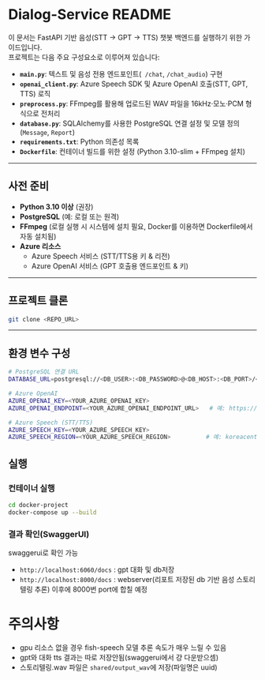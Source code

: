 # Dialog-Service README

이 문서는 FastAPI 기반 음성(STT → GPT → TTS) 챗봇 백엔드를 실행하기 위한 가이드입니다.  
프로젝트는 다음 주요 구성요소로 이루어져 있습니다:

- **`main.py`**: 텍스트 및 음성 전용 엔드포인트(` /chat`, `/chat_audio`) 구현  
- **`openai_client.py`**: Azure Speech SDK 및 Azure OpenAI 호출(STT, GPT, TTS) 로직  
- **`preprocess.py`**: FFmpeg를 활용해 업로드된 WAV 파일을 16kHz·모노·PCM 형식으로 전처리  
- **`database.py`**: SQLAlchemy를 사용한 PostgreSQL 연결 설정 및 모델 정의 (`Message`, `Report`)  
- **`requirements.txt`**: Python 의존성 목록  
- **`Dockerfile`**: 컨테이너 빌드를 위한 설정 (Python 3.10-slim + FFmpeg 설치)


---

## 사전 준비

- **Python 3.10 이상** (권장)  
- **PostgreSQL** (예: 로컬 또는 원격)  
- **FFmpeg** (로컬 실행 시 시스템에 설치 필요, Docker를 이용하면 Dockerfile에서 자동 설치됨)  
- **Azure 리소스**  
  - Azure Speech 서비스 (STT/TTS용 키 & 리전)  
  - Azure OpenAI 서비스 (GPT 호출용 엔드포인트 & 키)

---

## 프로젝트 클론

```bash
git clone <REPO_URL>
```
---
## 환경 변수 구성

```bash
# PostgreSQL 연결 URL
DATABASE_URL=postgresql://<DB_USER>:<DB_PASSWORD>@<DB_HOST>:<DB_PORT>/<DB_NAME>

# Azure OpenAI
AZURE_OPENAI_KEY=<YOUR_AZURE_OPENAI_KEY>
AZURE_OPENAI_ENDPOINT=<YOUR_AZURE_OPENAI_ENDPOINT_URL>   # 예: https://<리소스이름>.openai.azure.com/openai/deployments/<DEPLOYMENT_NAME>/chat/completions?api-version=2023-05-15

# Azure Speech (STT/TTS)
AZURE_SPEECH_KEY=<YOUR_AZURE_SPEECH_KEY>
AZURE_SPEECH_REGION=<YOUR_AZURE_SPEECH_REGION>          # 예: koreacentral
```

## 실행
### 컨테이너 실행
```bash
cd docker-project
docker-compose up --build
```
### 결과 확인(SwaggerUI)
swaggerui로 확인 가능
- `http://localhost:6060/docs` : gpt 대화 및 db저장
- `http://localhost:8000/docs` : webserver(리포트 저장된 db 기반 음성 스토리텔링 추론)
이후에 8000번 port에 합칠 예정


# 주의사항
- gpu 리소스 없을 경우 fish-speech 모델 추론 속도가 매우 느릴 수 있음
- gpt와 대화 tts 결과는 따로 저장안됨(swaggerui에서 걍 다운받으셈)
- 스토리텔링.wav 파일은 `shared/output_wav`에 저장(파일명은 uuid)